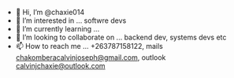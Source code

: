 - 👋 Hi, I’m @chaxie014
- 👀 I’m interested in ... softwre devs
- 🌱 I’m currently learning ... 
- 💞️ I’m looking to collaborate on ... backend dev, systems devs etc
- 📫 How to reach me ... +263787158122, mails chakomberacalvinjoseph@gmail.com, outlook calvinjchaxie@outlook.com



<!---
chaxie014/chaxie014 is a ✨ special ✨ repository because its `README.md` (this file) appears on your GitHub profile.
You can click the Preview link to take a look at your changes.
--->
